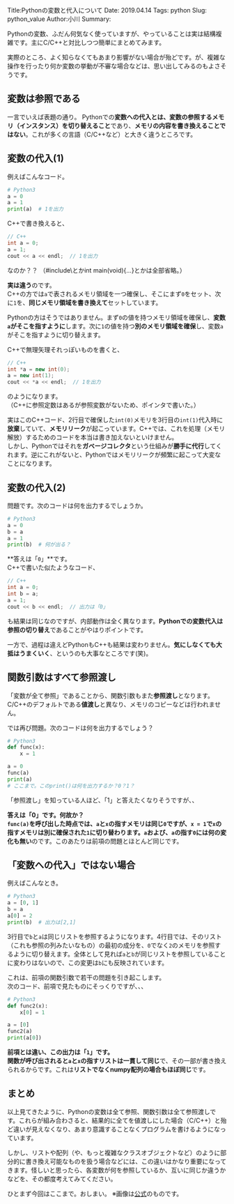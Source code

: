 Title:Pythonの変数と代入について
Date: 2019.04.14
Tags: python
Slug: python_value
Author:小川
Summary:

Pythonの変数、ふだん何気なく使っていますが、やっていることは実は結構複雑です。主にC/C++と対比しつつ簡単にまとめてみます。

実際のところ、よく知らなくてもあまり影響がない場合が殆どです。が、複雑な操作を行ったり何か変数の挙動が不審な場合などは、思い出してみるのもよさそうです。

## 変数は参照である

一言でいえば表題の通り。
Pythonでの**変数への代入とは、変数の参照するメモリ（インスタンス）を切り替えること**であり、**メモリの内容を書き換えることではない**。これが多くの言語（C/C++など）と大きく違うところです。

## 変数の代入(1)
例えばこんなコード。

```python
# Python3
a = 0
a = 1
print(a)  # 1を出力
```
C++で書き換えると、

```cpp
// C++
int a = 0;
a = 1;
cout << a << endl;  // 1を出力
```
なのか？？
（#include\とかint main(void){...}とかは全部省略。）  

**実は違う**のです。  
C++の方では`a`で表されるメモリ領域を一つ確保し、そこにまず`0`をセット、次に`1`を、**同じメモリ領域を書き換えて**セットしています。  

Pythonの方はそうではありません。まず`0`の値を持つメモリ領域を確保し、**変数`a`がそこを指すように**します。次に`1`の値を持つ**別のメモリ領域を確保**し、変数`a`がそこを指すように切り替えます。

C++で無理矢理それっぽいものを書くと、

```cpp
// C++
int *a = new int(0);
a = new int(1);
cout << *a << endl;  // 1を出力
```
のようになります。  
（C++に参照定数はあるが参照変数がないため、ポインタで書いた。）

実はこのC++コード、2行目で確保した`int(0)`メモリを3行目の`int(1)`代入時に**放棄**していて、**メモリリーク**が起こっています。C++では、これを処理（メモリ解放）するためのコードを本当は書き加えないといけません。  
しかし、Pythonではそれを**ガベージコレクタ**という仕組みが**勝手に代行**してくれます。逆にこれがないと、Pythonではメモリリークが頻繁に起こって大変なことになります。

## 変数の代入(2)
問題です。次のコードは何を出力するでしょうか。

```python
# Python3
a = 0
b = a
a = 1
print(b)  # 何が出る？
```

**答えは「`0`」**です。  
C++で書いた似たようなコード、

```cpp
// C++
int a = 0;
int b = a;
a = 1;
cout << b << endl;  // 出力は「0」
```
も結果は同じなのですが、内部動作は全く異なります。**Pythonでの変数代入は参照の切り替え**であることがやはりポイントです。

一方で、過程は違えどPythonもC++も結果は変わりません。**気にしなくても大抵はうまくいく**、というのも大事なところです(笑)。

## 関数引数はすべて参照渡し
「変数が全て参照」であることから、関数引数もまた**参照渡し**となります。C/C++のデフォルトである**値渡し**と異なり、メモリのコピーなどは行われません。

では再び問題。次のコードは何を出力するでしょう？

```python
# Python3
def func(x):
	x = 1

a = 0
func(a)
print(a)
# ここまで。このprint()は何を出力するか？0？1？
```

「参照渡し」を知っている人ほど、「1」と答えたくなりそうですが、、  

**答えは「0」**です。何故か？  
`func(a)`を呼び出した時点では、**`a`と`x`の指すメモリは同じ`0`**ですが、`x = 1`で`x`の指すメモリは**別に確保された`1`**に切り替わります。**`a`および、`a`の指す`0`には何の変化も無い**のです。このあたりは前項の問題とほとんど同じです。

## 「変数への代入」ではない場合
例えばこんなとき。

```python
# Python3
a = [0, 1]
b = a
a[0] = 2
print(b)  # 出力は[2,1]
```
3行目で`b`と`a`は同じリストを参照するようになります。4行目では、そのリスト（これも参照の列みたいなもの）の最初の成分を、`0`でなく`2`のメモリを参照するように切り替えます。全体として見れば`a`と`b`が同じリストを参照していることに変わりはないので、この変更は`b`にも反映されています。

これは、前項の関数引数で若干の問題を引き起こします。  
次のコード、前項で見たものにそっくりですが、、、

```python
# Python3
def func2(x):
	x[0] = 1

a = [0]
func2(a)
print(a[0])
```
**前項とは違い、この出力は「`1`」**です。  
関数が呼び出されると**`a`と`x`の指すリストは一貫して同じ**で、その一部が書き換えられるからです。これは**リストでなくnumpy配列の場合もほぼ同じ**です。


## まとめ
以上見てきたように、Pythonの変数は全て参照、関数引数は全て参照渡しです。これらが組み合わさると、結果的に全てを値渡しにした場合（C/C++）と殆ど違いが見えなくなり、あまり意識することなくプログラムを書けるようになっています。

しかし、リストや配列（や、もっと複雑なクラスオブジェクトなど）のように部分的に書き換え可能なものを扱う場合などには、この違いはかなり重要になってきます。怪しいと思ったら、各変数が何を参照しているか、互いに同じか違うかなどを、その都度考えてみてください。

ひとまず今回はここまで。おしまい。
※画像は[公式](https://www.python.org/)のものです。
